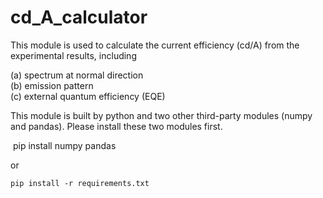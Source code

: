# cd_A_calculator
This module is used to calculate the current efficiency (cd/A) from the experimental results, including 

(a) spectrum at normal direction<br/>(b) emission pattern<br/>(c) external quantum efficiency (EQE)<br/>

 This module is built by python and two other third-party modules (numpy and pandas). Please install these two modules first.

​		pip install numpy pandas

or 


```shell
pip install -r requirements.txt
```

